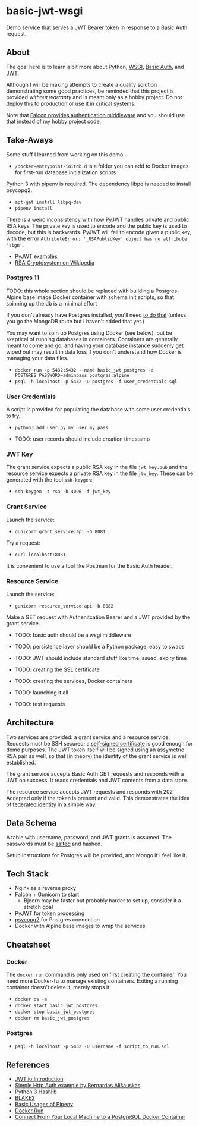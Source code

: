 # basic-jwt-wsgi

Demo service that serves a JWT Bearer token in response to a Basic Auth request.

## About

The goal here is to learn a bit more about Python, [WSGI](https://www.python.org/dev/peps/pep-3333/), [Basic Auth](https://tools.ietf.org/html/rfc7617), and [JWT](https://jwt.io/).

Although I will be making attempts to create a quality solution demonstrating some good practices, be reminded that this project is provided *without warranty* and is meant only as a hobby project. Do not deploy this to production or use it in critical systems.

Note that [Falcon provides authentication middleware](https://falcon-auth.readthedocs.io/en/latest/readme.html) and you should use that instead of my hobby project code.

## Take-Aways

Some stuff I learned from working on this demo.

* `/docker-entrypoint-initdb.d` is a folder you can add to Docker images for first-run database initialization scripts

Python 3 with pipenv is required. The dependency libpq is needed to install psycopg2.

* `apt-get install libpq-dev`
* `pipenv install`

There is a weird inconsistency with how PyJWT handles private and public RSA keys. The private key is used to encode and the public key is used to decode, but this is backwards. PyJWT will fail to encode given a public key, with the error `AttributeError: '_RSAPublicKey' object has no attribute 'sign'`.

* [PyJWT examples](https://pyjwt.readthedocs.io/en/latest/usage.html#encoding-decoding-tokens-with-hs256)
* [RSA Cryptosystem on Wikipedia](https://en.wikipedia.org/wiki/RSA_%28cryptosystem%29)

### Postgres 11

TODO: this whole section should be replaced with building a Postgres-Alpine base image Docker container with schema init scripts, so that spinning up the db is a minimal effort

If you don't already have Postgres installed, you'll need [to do that](https://www.postgresql.org/download/linux/ubuntu/) (unless you go the MongoDB route but I haven't added that yet.)

You may want to spin up Postgres using Docker (see below), but be skeptical of running databases in containers. Containers are generally meant to come and go, and having your database instance suddenly get wiped out may result in data loss if you don't understand how Docker is managing your data files.

* `docker run -p 5432:5432 --name basic_jwt_postgres -e POSTGRES_PASSWORD=adminpass postgres:alpine`
* `psql -h localhost -p 5432 -U postgres -f user_credentials.sql`

### User Credentials

A script is provided for populating the database with some user credentials to try.

* `python3 add_user.py my_user my_pass`

* TODO: user records should include creation timestamp

### JWT Key

The grant service expects a public RSA key in the file `jwt_key.pub` and the resource service expects a private RSA key in the file `jtw_key`. These can be generated with the tool `ssh-keygen`:

* `ssh-keygen -t rsa -b 4096 -f jwt_key`

### Grant Service

Launch the service:

* `gunicorn grant_service:api -b 8081`

Try a request:

* `curl localhost:8081`

It is convenient to use a tool like Postman for the Basic Auth header.

### Resource Service

Launch the service:

* `gunicorn resource_service:api -b 8082`

Make a GET request with Authenitcation Bearer and a JWT provided by the grant service.


* TODO: basic auth should be a wsgi middleware
* TODO: persistence layer should be a Python package, easy to swaps
* TODO: JWT should include standard stuff like time issued, expiry time

* TODO: creating the SSL certificate
* TODO: creating the services, Docker containers
* TODO: launching it all
* TODO: test requests

## Architecture

Two services are provided: a grant service and a resource service. Requests must be SSH secured; a [self-signed certificate](https://en.wikipedia.org/wiki/Self-signed_certificate) is good enough for demo purposes. The JWT token itself will be signed using an assymetric RSA pair as well, so that (in theory) the identity of the grant service is well established.

The grant service accepts Basic Auth GET requests and responds with a JWT on success. It reads credentials and JWT contents from a data store.

The resource service accepts JWT requests and responds with 202 Accepted only if the token is present and valid. This demonstrates the idea of [federated identity](https://en.wikipedia.org/wiki/Federated_identity) in a simple way.

## Data Schema

A table with username, password, and JWT grants is assumed. The passwords must be [salted](https://en.wikipedia.org/wiki/Salt_(cryptography)) and hashed.

Setup instructions for Postgres will be provided, and Mongo if I feel like it.

## Tech Stack

* Nginx as a reverse proxy
* [Falcon](https://falconframework.org/) + [Gunicorn](https://gunicorn.org/) to start
  * Bjoern may be faster but probably harder to set up, consider it a stretch goal
* [PyJWT](https://pyjwt.readthedocs.io/en/latest/) for token processing
* [psycopg2](https://www.psycopg.org/) for Postgres connection
* Docker with Alpine base images to wrap the services

## Cheatsheet

### Docker

The `docker run` command is only used on first creating the container. You need more Docker-fu to manage existing containers. Exiting a running container doesn't delete it, merely stops it.

* `docker ps -a`
* `docker start basic_jwt_postgres`
* `docker stop basic_jwt_postgres`
* `docker rm basic_jwt_postgres`

### Postgres

* `psql -h localhost -p 5432 -U username -f script_to_run.sql`

## References

* [JWT.io Introduction](https://jwt.io/introduction/)
* [Simple Http Auth example by Bernardas Ališauskas](https://github.com/Granitosaurus/sauth/blob/master/sauth.py)
* [Python 3 Hashlib](https://docs.python.org/3/library/hashlib.html)
* [BLAKE2](https://blake2.net/)
* [Basic Usages of Pipenv](https://pipenv-fork.readthedocs.io/en/latest/basics.html)
* [Docker Run](https://docs.docker.com/engine/reference/commandline/run/)
* [Connect From Your Local Machine to a PostgreSQL Docker Container](https://medium.com/better-programming/connect-from-local-machine-to-postgresql-docker-container-f785f00461a7)
